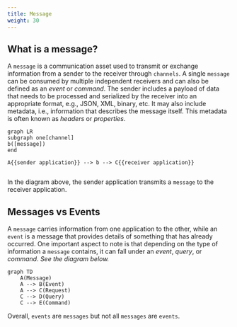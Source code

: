 ```yaml
---
title: Message
weight: 30
---
```


## What is a message?
A `message` is a communication asset used to transmit or exchange information from a sender to the receiver through `channels`. A single `message` can be consumed by multiple independent receivers and can also be defined as an _event_ or _command_. The sender includes a payload of data that needs to be processed and serialized by the receiver into an appropriate format, e.g., JSON, XML, binary, etc. It may also include metadata, i.e., information that describes the message itself. This metadata is often known as _headers_ or _properties_.


``` mermaid
graph LR
subgraph one[channel]
b([message])
end

A{{sender application}} --> b --> C{{receiver application}}
  
```

In the diagram above, the sender application transmits a `message` to the receiver application.

## Messages vs Events
A `message` carries information from one application to the other, while an `event` is a message that provides details of something that has already occurred. One important aspect to note is that depending on the type of information a `message` contains, it can fall under an _event_, _query_, or _command_. 
*See the diagram below.*

``` mermaid
graph TD
    A(Message)
    A --> B(Event)
    A --> C(Request)
    C --> D(Query)
    C --> E(Command)
```

Overall, `events` are `messages` but not all `messages` are `events`.
